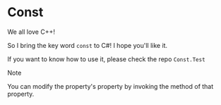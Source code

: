 # Const

We all love C++!

So I bring the key word `const` to C#! I hope you'll like it.

If you want to know how to use it, please check the repo `Const.Test`

> [!NOTE]
>
> You can modify the property's property by invoking the method of that property.

